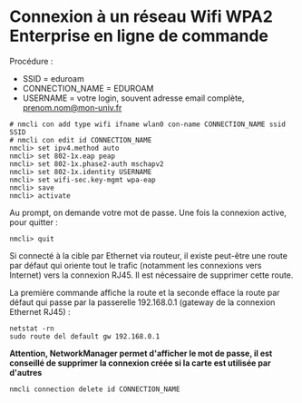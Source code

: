 # Connexion à un réseau Wifi WPA2 Enterprise en ligne de commande

Procédure :
- SSID  = eduroam
- CONNECTION_NAME = EDUROAM
- USERNAME = votre login, souvent adresse email complète, prenom.nom@mon-univ.fr  

```
# nmcli con add type wifi ifname wlan0 con-name CONNECTION_NAME ssid SSID
# nmcli con edit id CONNECTION_NAME
nmcli> set ipv4.method auto
nmcli> set 802-1x.eap peap
nmcli> set 802-1x.phase2-auth mschapv2
nmcli> set 802-1x.identity USERNAME
nmcli> set wifi-sec.key-mgmt wpa-eap
nmcli> save
nmcli> activate
```

Au prompt, on demande votre mot de passe. Une fois la connexion active, pour quitter :
```
nmcli> quit
```

Si connecté à la cible par Ethernet via routeur, il existe peut-être une route par défaut qui oriente tout le trafic (notamment les connexions vers Internet) vers la connexion RJ45. Il est nécessaire de supprimer cette route.

La première commande affiche la route et la seconde efface la route par défaut qui passe par la passerelle 192.168.0.1 (gateway de la connexion Ethernet RJ45) :
```
netstat -rn
sudo route del default gw 192.168.0.1
```

**Attention, NetworkManager permet d'afficher le mot de passe, il est conseillé de supprimer la connexion créée si la carte est utilisée par d'autres**
```
nmcli connection delete id CONNECTION_NAME
```
